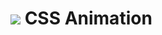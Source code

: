 # ![](https://ga-dash.s3.amazonaws.com/production/assets/logo-9f88ae6c9c3871690e33280fcf557f33.png) CSS Animation 
